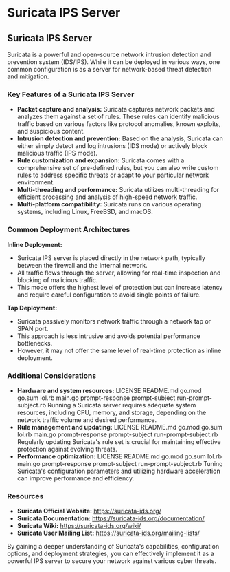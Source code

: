 # Suricata IPS Server
## Suricata IPS Server

Suricata is a powerful and open-source network intrusion detection and prevention system (IDS/IPS). While it can be deployed in various ways, one common configuration is as a server for network-based threat detection and mitigation.

### Key Features of a Suricata IPS Server

* **Packet capture and analysis:** Suricata captures network packets and analyzes them against a set of rules. These rules can identify malicious traffic based on various factors like protocol anomalies, known exploits, and suspicious content.
* **Intrusion detection and prevention:** Based on the analysis, Suricata can either simply detect and log intrusions (IDS mode) or actively block malicious traffic (IPS mode). 
* **Rule customization and expansion:** Suricata comes with a comprehensive set of pre-defined rules, but you can also write custom rules to address specific threats or adapt to your particular network environment. 
* **Multi-threading and performance:** Suricata utilizes multi-threading for efficient processing and analysis of high-speed network traffic. 
* **Multi-platform compatibility:** Suricata runs on various operating systems, including Linux, FreeBSD, and macOS.

### Common Deployment Architectures

**Inline Deployment:**

* Suricata IPS server is placed directly in the network path, typically between the firewall and the internal network. 
* All traffic flows through the server, allowing for real-time inspection and blocking of malicious traffic. 
* This mode offers the highest level of protection but can increase latency and require careful configuration to avoid single points of failure.

**Tap Deployment:**

* Suricata passively monitors network traffic through a network tap or SPAN port. 
* This approach is less intrusive and avoids potential performance bottlenecks.
* However, it may not offer the same level of real-time protection as inline deployment.

### Additional Considerations

* **Hardware and system resources:** 
 LICENSE README.md go.mod go.sum lol.rb main.go prompt-response prompt-subject run-prompt-subject.rb Running a Suricata server requires adequate system resources, including CPU, memory, and storage, depending on the network traffic volume and desired performance.
* **Rule management and updating:** 
 LICENSE README.md go.mod go.sum lol.rb main.go prompt-response prompt-subject run-prompt-subject.rb Regularly updating Suricata's rule set is crucial for maintaining effective protection against evolving threats.
* **Performance optimization:** 
 LICENSE README.md go.mod go.sum lol.rb main.go prompt-response prompt-subject run-prompt-subject.rb Tuning Suricata's configuration parameters and utilizing hardware acceleration can improve performance and efficiency.

### Resources

* **Suricata Official Website:** https://suricata-ids.org/
* **Suricata Documentation:** https://suricata-ids.org/documentation/
* **Suricata Wiki:** https://suricata-ids.org/wiki/
* **Suricata User Mailing List:** https://suricata-ids.org/mailing-lists/

By gaining a deeper understanding of Suricata's capabilities, configuration options, and deployment strategies, you can effectively implement it as a powerful IPS server to secure your network against various cyber threats.
